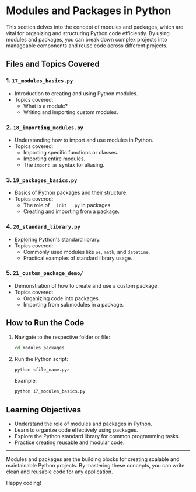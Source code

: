 # Modules and Packages in Python

This section delves into the concept of modules and packages, which are vital for organizing and structuring Python code efficiently. By using modules and packages, you can break down complex projects into manageable components and reuse code across different projects.

## Files and Topics Covered

### 1. `17_modules_basics.py`
- Introduction to creating and using Python modules.
- Topics covered:
  - What is a module?
  - Writing and importing custom modules.

### 2. `18_importing_modules.py`
- Understanding how to import and use modules in Python.
- Topics covered:
  - Importing specific functions or classes.
  - Importing entire modules.
  - The `import as` syntax for aliasing.

### 3. `19_packages_basics.py`
- Basics of Python packages and their structure.
- Topics covered:
  - The role of `__init__.py` in packages.
  - Creating and importing from a package.

### 4. `20_standard_library.py`
- Exploring Python's standard library.
- Topics covered:
  - Commonly used modules like `os`, `math`, and `datetime`.
  - Practical examples of standard library usage.

### 5. `21_custom_package_demo/`
- Demonstration of how to create and use a custom package.
- Topics covered:
  - Organizing code into packages.
  - Importing from submodules in a package.

## How to Run the Code
1. Navigate to the respective folder or file:
   ```bash
   cd modules_packages
   ```
2. Run the Python script:
   ```bash
   python <file_name.py>
   ```
   Example:
   ```bash
   python 17_modules_basics.py
   ```

## Learning Objectives
- Understand the role of modules and packages in Python.
- Learn to organize code effectively using packages.
- Explore the Python standard library for common programming tasks.
- Practice creating reusable and modular code.

---

Modules and packages are the building blocks for creating scalable and maintainable Python projects. By mastering these concepts, you can write clean and reusable code for any application. 

Happy coding!
